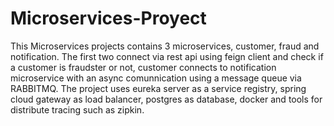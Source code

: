# Microservices-Proyect
This Microservices projects contains 3 microservices, customer, fraud and notification. The first two connect via rest api using feign client and check if a 
customer is fraudster or not, customer connects to notification microservice with an async comunnication using a message queue via RABBITMQ. The project uses eureka server as a service registry, spring cloud gateway as load balancer, postgres as database, docker and tools for distribute tracing such as zipkin.
